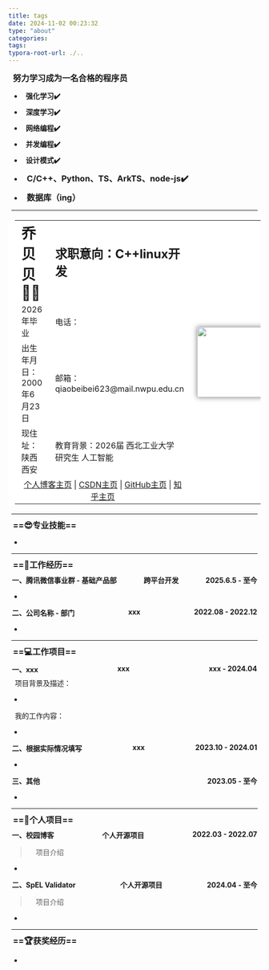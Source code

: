 ```yaml
---
title: tags
date: 2024-11-02 00:23:32
type: "about"
categories:
tags:
typora-root-url: ./..
---
```


### 努力学习成为一名合格的程序员

- #### 强化学习✔️

- #### 深度学习✔️

- #### 网络编程✔️

- #### 并发编程✔️

- #### 设计模式✔️

- ### C/C++、Python、TS、ArkTS、node-js✔️

- ### 数据库（ing）

------



<table style="width: auto; table-layout: auto;">
	<tr style="height: 50px;">
		<td style="font-size: 1.8em;"><strong>乔贝贝👨‍💻</strong></td>
		<td style="font-size: 1.5em;"><strong>求职意向：C++linux开发</strong></td>
		<td rowspan="5" style="text-align: center;"> 
			<img src="\images\qiaobeibei.jpg" height="140" alt=""> 
		</td>
	</tr>
	<tr>
		<td>2026年毕业</td>
		<td>电话：</td>
	</tr>
	<tr>
		<td>出生年月日：2000年6月23日</td>
		<td>邮箱：qiaobeibei623@mail.nwpu.edu.cn</td>
	</tr>
	<tr>
		<td>现住址：陕西西安</td>
		<td>教育背景：2026届 西北工业大学 研究生 人工智能</td>
	</tr>
	<tr>
		<td colspan="2" style="text-align: center;">
			<a href="http://localhost:4000/">个人博客主页</a> | 
            <a href="https://blog.csdn.net/m0_63086198?spm=1000.2115.3001.5343">CSDN主页</a> | 
			<a href="https://github.com/qiaobeibei?tab=repositories">GitHub主页</a> | 
			<a href="https://www.zhihu.com/people/zhi-chi-tian-ya-10-23">知乎主页</a>
</td>       
	</tr>
</table>
<hr/>

### ==😎专业技能==

- 

<hr/>

### ==🏢工作经历==

<h4 style="display: flex;justify-content: space-between;">
<span>一、腾讯微信事业群 - 基础产品部</span><span>跨平台开发</span><span>2025.6.5 - 至今</span>
</h4>




- 

<h4 style="display: flex;justify-content: space-between;">
<span>二、公司名称 - 部门</span><span>xxx</span><span>2022.08 - 2022.12</span>
</h4>


- 

<hr/>

### ==💻工作项目==

<h4 style="display: flex;justify-content: space-between;">
<span>一、xxx</span><span>xxx</span><span>xxx - 2024.04</span>
</h4>

项目背景及描述：

- 

我的工作内容：

- 

<h4 style="display: flex;justify-content: space-between;">
<span>二、根据实际情况填写</span><span>xxx</span><span>2023.10 - 2024.01</span>
</h4>

- 

<h4 style="display: flex;justify-content: space-between;">
<span>三、其他</span><span>2023.05 - 至今</span>
</h4>


- 

<hr/>

### ==🚀个人项目==

<h4 style="display: flex;justify-content: space-between;">
<span>一、校园博客</span><span>个人开源项目</span><span>2022.03 - 2022.07</span>
</h4>


> 项目介绍

- 


<h4  style="display: flex;justify-content: space-between;">
<span>二、SpEL Validator</span><span>个人开源项目</span><span>2024.04 - 至今</span>
</h4>


> 项目介绍

- 

<hr/>

### ==🏆获奖经历==

- 

<style>
    #write {
        padding: 25px 25px 0px;
    }
    hr {
        margin: 6px;
    }
    li {
        margin: 4px;
    }
    p {
        margin: 4px 13px;
    }
    li p{
        margin: 5px 0;
    }
    h1 {
        margin: 8px 15px;
    }
    h3 {
        margin: 9px;
    }
    h4 {
        margin: 7px;
    }
    figure {
        margin: 7px 0px;
    }
    blockquote {
        padding-left: 16px;
    }
    /* 链接下划线 */
    a {
        text-decoration:underline;
    }
    /* 图片阴影效果 */
    img {
        box-shadow: 0px 0px 10px rgba(0,0,0,.5);
    }
    /* 表格样式，去除边框显示 */
    table, table td, table tr, table th, th {
        font-weight: normal;
        padding: 3px 13px;
        border: 0px;
        background-color: #ffffff;
    }
</style>
